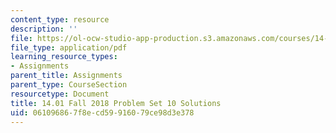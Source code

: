 ```yaml
---
content_type: resource
description: ''
file: https://ol-ocw-studio-app-production.s3.amazonaws.com/courses/14-01-principles-of-microeconomics-fall-2018/061096867f8ecd59916079ce98d3e378_MIT14_01F18_pset10sol.pdf
file_type: application/pdf
learning_resource_types:
- Assignments
parent_title: Assignments
parent_type: CourseSection
resourcetype: Document
title: 14.01 Fall 2018 Problem Set 10 Solutions
uid: 06109686-7f8e-cd59-9160-79ce98d3e378
---
```

